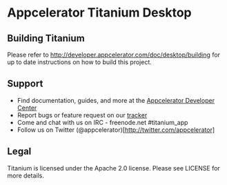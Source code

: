Appcelerator Titanium Desktop
=============================

Building Titanium
-----------------
Please refer to http://developer.appcelerator.com/doc/desktop/building
for up to date instructions on how to build this project.

Support
-------
- Find documentation, guides, and more at the [Appcelerator Developer Center](http://developer.appcelerator.com/)
- Report bugs or feature request on our [tracker](http://appcelerator.lighthouseapp.com/projects/25719-titanium-desktop)
- Come and chat with us on IRC - freenode.net #titanium_app
- Follow us on Twitter (@appcelerator)[http://twitter.com/appcelerator]

Legal
-----
Titanium is licensed under the Apache 2.0 license.
Please see LICENSE for more details.
